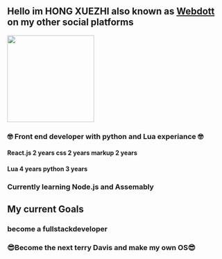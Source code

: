 <h2> Hello im HONG XUEZHI also known as <a href = "https://discord.com/user/1223790057186660392"> Webdott</a> on my other social platforms </h2>
<img src="https://media.tenor.com/gjTjxUCoP3sAAAAi/jumping-gatito.gif" width="200px" > 
<h3>🤓 Front end developer with python and Lua experiance 🤓 </h3>
<h4>React.js 2 years css 2 years markup 2 years </h4></h4>
<h4>Lua 4 years python 3 years </h4>
<h3>Currently learning Node.js and Assemably</h3>
<h2>My current Goals</h2>
<h3>become a fullstackdeveloper </h3>
<h3>😎Become the next terry Davis and make my own OS😎</h3>
